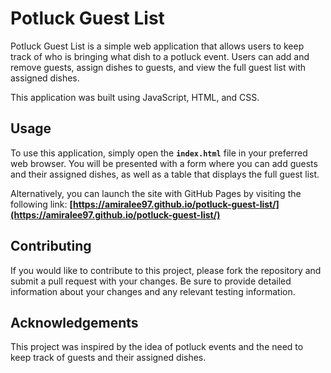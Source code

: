 # **Potluck Guest List**

Potluck Guest List is a simple web application that allows users to keep track of who is bringing what dish to a potluck event. Users can add and remove guests, assign dishes to guests, and view the full guest list with assigned dishes.

This application was built using JavaScript, HTML, and CSS.

## **Usage**

To use this application, simply open the **`index.html`** file in your preferred web browser. You will be presented with a form where you can add guests and their assigned dishes, as well as a table that displays the full guest list.

Alternatively, you can launch the site with GitHub Pages by visiting the following link: **[https://amiralee97.github.io/potluck-guest-list/](https://amiralee97.github.io/potluck-guest-list/)**

## **Contributing**

If you would like to contribute to this project, please fork the repository and submit a pull request with your changes. Be sure to provide detailed information about your changes and any relevant testing information.

## **Acknowledgements**

This project was inspired by the idea of potluck events and the need to keep track of guests and their assigned dishes.
